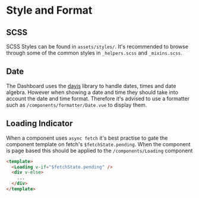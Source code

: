 # Style and Format

## SCSS

SCSS Styles can be found in `assets/styles/`. It's recommended to browse through some of the common styles in `_helpers.scss` and `_mixins.scss`.


## Date
The Dashboard uses the [dayjs](https://day.js.org/) library to handle dates, times and date algebra. However when showing a date and time they should take into account the date and time format. Therefore it's advised to use a formatter such as `/components/formatter/Date.vue` to display them.

## Loading Indicator

When a component uses `async fetch` it's best practise to gate the component template on fetch's `$fetchState.pending`. When the component is page based this should be applied to the `/components/Loading` component

```html
<template>
  <Loading v-if="$fetchState.pending" />
  <div v-else>
    ...
  </div>
</template>
```
